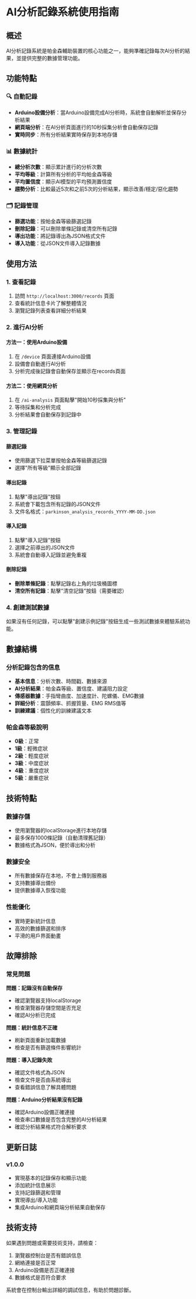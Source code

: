 # AI分析記錄系統使用指南

## 概述

AI分析記錄系統是帕金森輔助裝置的核心功能之一，能夠準確記錄每次AI分析的結果，並提供完整的數據管理功能。

## 功能特點

### 🔍 自動記錄
- **Arduino設備分析**：當Arduino設備完成AI分析時，系統會自動解析並保存分析結果
- **網頁端分析**：在AI分析頁面進行的10秒採集分析會自動保存記錄
- **實時同步**：所有分析結果實時保存到本地存儲

### 📊 數據統計
- **總分析次數**：顯示累計進行的分析次數
- **平均等級**：計算所有分析的平均帕金森等級
- **平均置信度**：顯示AI模型的平均預測置信度
- **趨勢分析**：比較最近5次和之前5次的分析結果，顯示改善/穩定/惡化趨勢

### 🗂️ 記錄管理
- **篩選功能**：按帕金森等級篩選記錄
- **刪除記錄**：可以刪除單條記錄或清空所有記錄
- **導出功能**：將記錄導出為JSON格式文件
- **導入功能**：從JSON文件導入記錄數據

## 使用方法

### 1. 查看記錄
1. 訪問 `http://localhost:3000/records` 頁面
2. 查看統計信息卡片了解整體情況
3. 瀏覽記錄列表查看詳細分析結果

### 2. 進行AI分析
#### 方法一：使用Arduino設備
1. 在 `/device` 頁面連接Arduino設備
2. 設備會自動進行AI分析
3. 分析完成後記錄會自動保存並顯示在records頁面

#### 方法二：使用網頁分析
1. 在 `/ai-analysis` 頁面點擊"開始10秒採集與分析"
2. 等待採集和分析完成
3. 分析結果會自動保存到記錄中

### 3. 管理記錄
#### 篩選記錄
- 使用篩選下拉菜單按帕金森等級篩選記錄
- 選擇"所有等級"顯示全部記錄

#### 導出記錄
1. 點擊"導出記錄"按鈕
2. 系統會下載包含所有記錄的JSON文件
3. 文件名格式：`parkinson_analysis_records_YYYY-MM-DD.json`

#### 導入記錄
1. 點擊"導入記錄"按鈕
2. 選擇之前導出的JSON文件
3. 系統會自動導入記錄並避免重複

#### 刪除記錄
- **刪除單條記錄**：點擊記錄右上角的垃圾桶圖標
- **清空所有記錄**：點擊"清空記錄"按鈕（需要確認）

### 4. 創建測試數據
如果沒有任何記錄，可以點擊"創建示例記錄"按鈕生成一些測試數據來體驗系統功能。

## 數據結構

### 分析記錄包含的信息
- **基本信息**：分析次數、時間戳、數據來源
- **AI分析結果**：帕金森等級、置信度、建議阻力設定
- **傳感器數據**：手指彎曲度、加速度計、陀螺儀、EMG數據
- **詳細分析**：震顫頻率、抓握質量、EMG RMS值等
- **訓練建議**：個性化的訓練建議文本

### 帕金森等級說明
- **0級**：正常
- **1級**：輕微症狀
- **2級**：輕度症狀
- **3級**：中度症狀
- **4級**：重度症狀
- **5級**：嚴重症狀

## 技術特點

### 數據存儲
- 使用瀏覽器的localStorage進行本地存儲
- 最多保存1000條記錄（自動清理舊記錄）
- 數據格式為JSON，便於導出和分析

### 數據安全
- 所有數據保存在本地，不會上傳到服務器
- 支持數據導出備份
- 提供數據導入恢復功能

### 性能優化
- 實時更新統計信息
- 高效的數據篩選和排序
- 平滑的用戶界面動畫

## 故障排除

### 常見問題

**問題：記錄沒有自動保存**
- 確認瀏覽器支持localStorage
- 檢查瀏覽器存儲空間是否充足
- 確認AI分析已完成

**問題：統計信息不正確**
- 刷新頁面重新加載數據
- 檢查是否有篩選條件影響統計

**問題：導入記錄失敗**
- 確認文件格式為JSON
- 檢查文件是否由系統導出
- 查看錯誤信息了解具體問題

**問題：Arduino分析結果沒有記錄**
- 確認Arduino設備正確連接
- 檢查串口數據是否包含完整的AI分析結果
- 確認分析結果格式符合解析要求

## 更新日誌

### v1.0.0
- 實現基本的記錄保存和顯示功能
- 添加統計信息展示
- 支持記錄篩選和管理
- 實現導出/導入功能
- 集成Arduino和網頁端分析結果自動保存

## 技術支持

如果遇到問題或需要技術支持，請檢查：
1. 瀏覽器控制台是否有錯誤信息
2. 網絡連接是否正常
3. Arduino設備是否正確連接
4. 數據格式是否符合要求

系統會在控制台輸出詳細的調試信息，有助於問題診斷。
